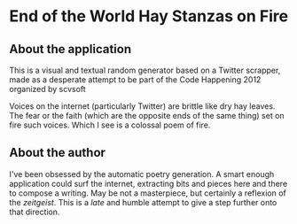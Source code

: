 End of the World Hay Stanzas on Fire
====================================

## About the application

This is a visual and textual random generator based on a Twitter scrapper, made as a desperate attempt to be part of the Code Happening 2012 organized by scvsoft

Voices on the internet (particularly Twitter) are brittle like dry hay leaves.
The fear or the faith (which are the opposite ends of the same thing) set on fire such voices.
Which I see is a colossal poem of fire.


## About the author

I've been obsessed by the automatic poetry generation.
A smart enough application could surf the internet, extracting bits and pieces here and there to compose a writing.
May be not a masterpiece, but certainly a reflexion of the _zeitgeist_.
This is a _late_ and humble attempt to give a step further onto that direction.
